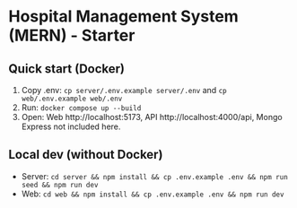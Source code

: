 # Hospital Management System (MERN) - Starter
## Quick start (Docker)
1. Copy .env: `cp server/.env.example server/.env` and `cp web/.env.example web/.env`
2. Run: `docker compose up --build`
3. Open: Web http://localhost:5173, API http://localhost:4000/api, Mongo Express not included here.
## Local dev (without Docker)
- Server: `cd server && npm install && cp .env.example .env && npm run seed && npm run dev`
- Web: `cd web && npm install && cp .env.example .env && npm run dev`
